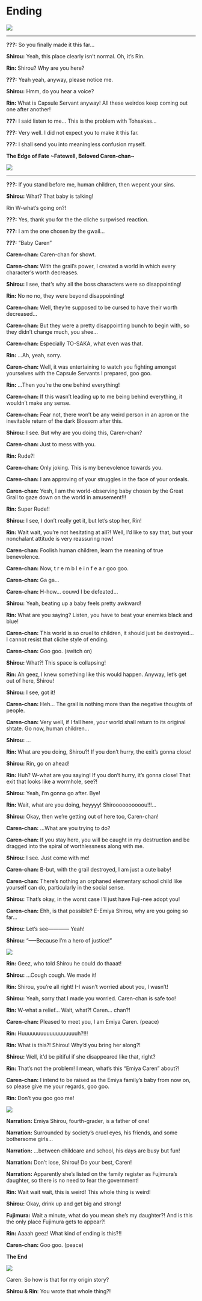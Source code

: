 # Ending  
  
  
  
![](https://i.imgur.com/zuvDOt9.jpg)  
  
  
  
---  
  
  
  
**???:** So you finally made it this far…  
  
**Shirou:**  Yeah, this place clearly isn’t normal. Oh, it’s Rin.  
  
**Rin:**  Shirou? Why are you here?  
  
**???:** Yeah yeah, anyway, please notice me.  
  
**Shirou:**  Hmm, do you hear a voice?  
  
**Rin:**  What is Capsule Servant anyway! All these weirdos keep coming out one after another!  
  
**???:** I said listen to me… This is the problem with Tohsakas…  
  
**???:** Very well. I did not expect you to make it this far.  
  
**???:** I shall send you into meaningless confusion myself.  
  
  
  
**The Edge of Fate ~Fatewell, Beloved Caren-chan~**  
  
  
  
![](https://i.imgur.com/4HvRV4O.jpg)  
  
  
  
---  
  
  
  
**???:** If you stand before me, human children, then wepent your sins.  
  
**Shirou:**  What? That baby is talking!  
  
Rin W-what’s going on?!  
  
**???:** Yes, thank you for the the cliche surpwised reaction.  
  
**???:** I am the one chosen by the gwail…  
  
**???:** “Baby Caren”  
  
**Caren-chan:**  Caren-chan for showt.  
  
**Caren-chan:**  With the grail’s power, I created a world in which every character’s worth decreases.  
  
**Shirou:**  I see, that’s why all the boss characters were so disappointing!  
  
**Rin:**  No no no, they were beyond disappointing!  
  
**Caren-chan:**  Well, they’re supposed to be cursed to have their worth decreased…  
  
**Caren-chan:**  But they were a pretty disappointing bunch to begin with, so they didn’t change much, you shee…  
  
**Caren-chan:**  Especially TO-SAKA, what even was that.  
  
**Rin:**  …Ah, yeah, sorry.  
  
**Caren-chan:**  Well, it was entertaining to watch you fighting amongst yourselves with the Capsule Servants I prepared, goo goo.  
  
**Rin:**  …Then you’re the one behind everything!  
  
**Caren-chan:**  If this wasn’t leading up to me being behind everything, it wouldn’t make any sense.  
  
**Caren-chan:**  Fear not, there won’t be any weird person in an apron or the inevitable return of the dark Blossom after this.  
  
**Shirou:**  I see. But why are you doing this, Caren-chan?  
  
**Caren-chan:**  Just to mess with you.  
  
**Rin:**  Rude?!  
  
**Caren-chan:**  Only joking. This is my benevolence towards you.  
  
**Caren-chan:**  I am approving of your struggles in the face of your ordeals.  
  
**Caren-chan:**  Yesh, I am the world-observing baby chosen by the Great Grail to gaze down on the world in amusement!!!  
  
**Rin:**  Super Rude!!  
  
**Shirou:**  I see, I don’t really get it, but let’s stop her, Rin!  
  
**Rin:**  Wait wait, you’re not hesitating at all?! Well, I’d like to say that, but your nonchalant attitude is very reassuring now!  
  
**Caren-chan:**  Foolish human children, learn the meaning of true benevolence.  
  
**Caren-chan:**  Now, t r e m b l e i n f e a r goo goo.  
  
  
  
**Caren-chan:**  Ga ga…  
  
**Caren-chan:**  H-how… couwd I be defeated…  
  
**Shirou:**  Yeah, beating up a baby feels pretty awkward!  
  
**Rin:**  What are you saying? Listen, you have to beat your enemies black and blue!  
  
**Caren-chan:**  This world is so cruel to children, it should just be destroyed… I cannot resist that cliche style of ending.  
  
**Caren-chan:**  Goo goo. (switch on)  
  
**Shirou:**  What?! This space is collapsing!  
  
**Rin:**  Ah geez, I knew something like this would happen. Anyway, let’s get out of here, Shirou!  
  
**Shirou:**  I see, got it!  
  
**Caren-chan:**  Heh… The grail is nothing more than the negative thoughts of people.  
  
**Caren-chan:**  Very well, if I fall here, your world shall return to its original shtate. Go now, human children…  
  
**Shirou:**  …  
  
**Rin:**  What are you doing, Shirou?! If you don’t hurry, the exit’s gonna close!  
  
**Shirou:**  Rin, go on ahead!  
  
**Rin:**  Huh? W-what are you saying! If you don’t hurry, it’s gonna close! That exit that looks like a wormhole, see?!  
  
**Shirou:**  Yeah, I’m gonna go after. Bye!  
  
**Rin:**  Wait, what are you doing, heyyyy! Shiroooooooooou!!!…  
  
**Shirou:**  Okay, then we’re getting out of here too, Caren-chan!  
  
**Caren-chan:**  …What are you trying to do?  
  
**Caren-chan:**  If you stay here, you will be caught in my destruction and be dragged into the spiral of worthlessness along with me.  
  
**Shirou:**  I see. Just come with me!  
  
**Caren-chan:**  B-but, with the grail destroyed, I am just a cute baby!  
  
**Caren-chan:**  There’s nothing an orphaned elementary school child like yourself can do, particularly in the social sense.  
  
**Shirou:**  That’s okay, in the worst case I’ll just have Fuji-nee adopt you!  
  
**Caren-chan:**  Ehh, is that possible? E-Emiya Shirou, why are you going so far…  
  
**Shirou:**  Let’s see———— Yeah!  
  
**Shirou:**  “—–Because I’m a hero of justice!”  
  
  
  
![](https://i.imgur.com/xmLmoaZ.jpg)  
  
  
  
**Rin:**  Geez, who told Shirou he could do thaaat!  
  
**Shirou:**  …Cough cough. We made it!  
  
**Rin:**  Shirou, you’re all right! I-I wasn’t worried about you, I wasn’t!  
  
**Shirou:**  Yeah, sorry that I made you worried. Caren-chan is safe too!  
  
**Rin:**  W-what a relief… Wait, what?! Caren… chan?!  
  
**Caren-chan:**  Pleased to meet you, I am Emiya Caren. (peace)  
  
**Rin:**  Huuuuuuuuuuuuuuuuuuh?!!!  
  
**Rin:**  What is this?! Shirou! Why’d you bring her along?!  
  
**Shirou:**  Well, it’d be pitiful if she disappeared like that, right?  
  
**Rin:**  That’s not the problem! I mean, what’s this “Emiya Caren” about?!  
  
**Caren-chan:**  I intend to be raised as the Emiya family’s baby from now on, so please give me your regards, goo goo.  
  
**Rin:**  Don’t you goo goo me!  
  
  
  
![](https://i.imgur.com/MMdfO3V.jpg)  
  
  
  
**Narration:**  Emiya Shirou, fourth-grader, is a father of one!  
  
**Narration:**  Surrounded by society’s cruel eyes, his friends, and some bothersome girls…  
  
**Narration:**  …between childcare and school, his days are busy but fun!  
  
**Narration:**  Don’t lose, Shirou! Do your best, Caren!  
  
**Narration:**  Apparently she’s listed on the family register as Fujimura’s daughter, so there is no need to fear the government!  
  
**Rin:**  Wait wait wait, this is weird! This whole thing is weird!  
  
**Shirou:**  Okay, drink up and get big and strong!  
  
**Fujimura:**  Wait a minute, what do you mean she’s my daughter?! And is this the only place Fujimura gets to appear?!  
  
**Rin:**  Aaaah geez! What kind of ending is this?!!  
  
**Caren-chan:**  Goo goo. (peace)  
  
**The End**  
  
  
  
![](https://i.imgur.com/YkRJth0.jpg)  
  
  
  
Caren: So how is that for my origin story?  
  
**Shirou & Rin**: You wrote that whole thing?!  